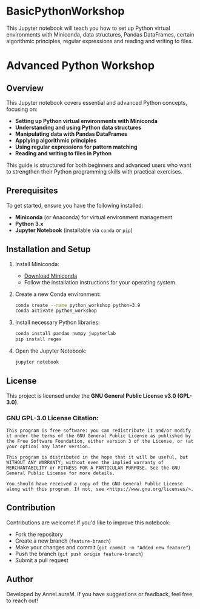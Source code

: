 # BasicPythonWorkshop
This Jupyter notebook will teach you how to set up Python virtual environments with Miniconda, data structures, Pandas DataFrames, certain algorithmic principles, regular expressions and reading and writing to files.

# Advanced Python Workshop

## Overview
This Jupyter notebook covers essential and advanced Python concepts, focusing on:
- **Setting up Python virtual environments with Miniconda**
- **Understanding and using Python data structures**
- **Manipulating data with Pandas DataFrames**
- **Applying algorithmic principles**
- **Using regular expressions for pattern matching**
- **Reading and writing to files in Python**

This guide is structured for both beginners and advanced users who want to strengthen their Python programming skills with practical exercises.

## Prerequisites
To get started, ensure you have the following installed:
- **Miniconda** (or Anaconda) for virtual environment management
- **Python 3.x**
- **Jupyter Notebook** (installable via `conda` or `pip`)

## Installation and Setup
1. Install Miniconda:
   - [Download Miniconda](https://docs.conda.io/en/latest/miniconda.html)
   - Follow the installation instructions for your operating system.
   
2. Create a new Conda environment:
   ```bash
   conda create --name python_workshop python=3.9
   conda activate python_workshop
   ```

3. Install necessary Python libraries:
   ```bash
   conda install pandas numpy jupyterlab
   pip install regex
   ```

4. Open the Jupyter Notebook:
   ```bash
   jupyter notebook
   ```

## License
This project is licensed under the **GNU General Public License v3.0 (GPL-3.0)**.

### GNU GPL-3.0 License Citation:
```
This program is free software: you can redistribute it and/or modify it under the terms of the GNU General Public License as published by the Free Software Foundation, either version 3 of the License, or (at your option) any later version.

This program is distributed in the hope that it will be useful, but WITHOUT ANY WARRANTY; without even the implied warranty of MERCHANTABILITY or FITNESS FOR A PARTICULAR PURPOSE. See the GNU General Public License for more details.

You should have received a copy of the GNU General Public License along with this program. If not, see <https://www.gnu.org/licenses/>.
```

## Contribution
Contributions are welcome! If you'd like to improve this notebook:
- Fork the repository
- Create a new branch (`feature-branch`)
- Make your changes and commit (`git commit -m "Added new feature"`)
- Push the branch (`git push origin feature-branch`)
- Submit a pull request

## Author
Developed by AnneLaureM. If you have suggestions or feedback, feel free to reach out!